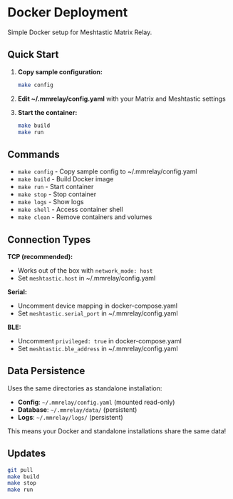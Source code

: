 # Docker Deployment

Simple Docker setup for Meshtastic Matrix Relay.

## Quick Start

1. **Copy sample configuration:**

   ```bash
   make config
   ```

2. **Edit ~/.mmrelay/config.yaml** with your Matrix and Meshtastic settings

3. **Start the container:**
   ```bash
   make build
   make run
   ```

## Commands

- `make config` - Copy sample config to ~/.mmrelay/config.yaml
- `make build` - Build Docker image
- `make run` - Start container
- `make stop` - Stop container
- `make logs` - Show logs
- `make shell` - Access container shell
- `make clean` - Remove containers and volumes

## Connection Types

**TCP (recommended):**

- Works out of the box with `network_mode: host`
- Set `meshtastic.host` in ~/.mmrelay/config.yaml

**Serial:**

- Uncomment device mapping in docker-compose.yaml
- Set `meshtastic.serial_port` in ~/.mmrelay/config.yaml

**BLE:**

- Uncomment `privileged: true` in docker-compose.yaml
- Set `meshtastic.ble_address` in ~/.mmrelay/config.yaml

## Data Persistence

Uses the same directories as standalone installation:

- **Config**: `~/.mmrelay/config.yaml` (mounted read-only)
- **Database**: `~/.mmrelay/data/` (persistent)
- **Logs**: `~/.mmrelay/logs/` (persistent)

This means your Docker and standalone installations share the same data!

## Updates

```bash
git pull
make build
make stop
make run
```
